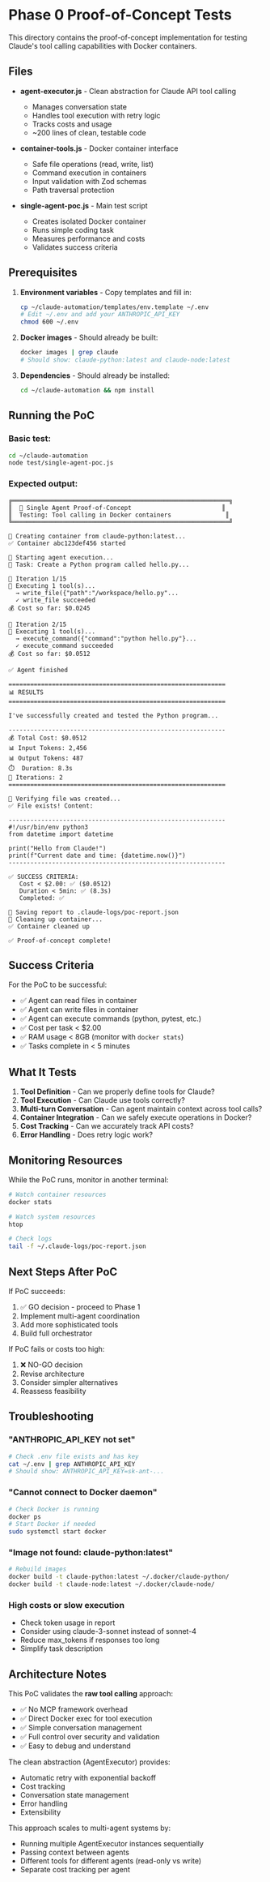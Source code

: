 # Phase 0 Proof-of-Concept Tests

This directory contains the proof-of-concept implementation for testing Claude's tool calling capabilities with Docker containers.

## Files

- **agent-executor.js** - Clean abstraction for Claude API tool calling
  - Manages conversation state
  - Handles tool execution with retry logic
  - Tracks costs and usage
  - ~200 lines of clean, testable code

- **container-tools.js** - Docker container interface
  - Safe file operations (read, write, list)
  - Command execution in containers
  - Input validation with Zod schemas
  - Path traversal protection

- **single-agent-poc.js** - Main test script
  - Creates isolated Docker container
  - Runs simple coding task
  - Measures performance and costs
  - Validates success criteria

## Prerequisites

1. **Environment variables** - Copy templates and fill in:
   ```bash
   cp ~/claude-automation/templates/env.template ~/.env
   # Edit ~/.env and add your ANTHROPIC_API_KEY
   chmod 600 ~/.env
   ```

2. **Docker images** - Should already be built:
   ```bash
   docker images | grep claude
   # Should show: claude-python:latest and claude-node:latest
   ```

3. **Dependencies** - Should already be installed:
   ```bash
   cd ~/claude-automation && npm install
   ```

## Running the PoC

### Basic test:
```bash
cd ~/claude-automation
node test/single-agent-poc.js
```

### Expected output:
```
╔════════════════════════════════════════════════════════════╗
║  🧪 Single Agent Proof-of-Concept                         ║
║  Testing: Tool calling in Docker containers               ║
╚════════════════════════════════════════════════════════════╝

🐳 Creating container from claude-python:latest...
✅ Container abc123def456 started

🤖 Starting agent execution...
📝 Task: Create a Python program called hello.py...

🔄 Iteration 1/15
🔧 Executing 1 tool(s)...
  → write_file({"path":"/workspace/hello.py"...
  ✓ write_file succeeded
💰 Cost so far: $0.0245

🔄 Iteration 2/15
🔧 Executing 1 tool(s)...
  → execute_command({"command":"python hello.py"}...
  ✓ execute_command succeeded
💰 Cost so far: $0.0512

✅ Agent finished

============================================================
📊 RESULTS
============================================================

I've successfully created and tested the Python program...

------------------------------------------------------------
💰 Total Cost: $0.0512
📊 Input Tokens: 2,456
📊 Output Tokens: 487
⏱️  Duration: 8.3s
🔄 Iterations: 2
============================================================

📁 Verifying file was created...
✅ File exists! Content:

------------------------------------------------------------
#!/usr/bin/env python3
from datetime import datetime

print("Hello from Claude!")
print(f"Current date and time: {datetime.now()}")
------------------------------------------------------------

✅ SUCCESS CRITERIA:
   Cost < $2.00: ✅ ($0.0512)
   Duration < 5min: ✅ (8.3s)
   Completed: ✅

💾 Saving report to .claude-logs/poc-report.json
🧹 Cleaning up container...
✅ Container cleaned up

✅ Proof-of-concept complete!
```

## Success Criteria

For the PoC to be successful:
- ✅ Agent can read files in container
- ✅ Agent can write files in container
- ✅ Agent can execute commands (python, pytest, etc.)
- ✅ Cost per task < $2.00
- ✅ RAM usage < 8GB (monitor with `docker stats`)
- ✅ Tasks complete in < 5 minutes

## What It Tests

1. **Tool Definition** - Can we properly define tools for Claude?
2. **Tool Execution** - Can Claude use tools correctly?
3. **Multi-turn Conversation** - Can agent maintain context across tool calls?
4. **Container Integration** - Can we safely execute operations in Docker?
5. **Cost Tracking** - Can we accurately track API costs?
6. **Error Handling** - Does retry logic work?

## Monitoring Resources

While the PoC runs, monitor in another terminal:

```bash
# Watch container resources
docker stats

# Watch system resources
htop

# Check logs
tail -f ~/.claude-logs/poc-report.json
```

## Next Steps After PoC

If PoC succeeds:
1. ✅ GO decision - proceed to Phase 1
2. Implement multi-agent coordination
3. Add more sophisticated tools
4. Build full orchestrator

If PoC fails or costs too high:
1. ❌ NO-GO decision
2. Revise architecture
3. Consider simpler alternatives
4. Reassess feasibility

## Troubleshooting

### "ANTHROPIC_API_KEY not set"
```bash
# Check .env file exists and has key
cat ~/.env | grep ANTHROPIC_API_KEY
# Should show: ANTHROPIC_API_KEY=sk-ant-...
```

### "Cannot connect to Docker daemon"
```bash
# Check Docker is running
docker ps
# Start Docker if needed
sudo systemctl start docker
```

### "Image not found: claude-python:latest"
```bash
# Rebuild images
docker build -t claude-python:latest ~/.docker/claude-python/
docker build -t claude-node:latest ~/.docker/claude-node/
```

### High costs or slow execution
- Check token usage in report
- Consider using claude-3-sonnet instead of sonnet-4
- Reduce max_tokens if responses too long
- Simplify task description

## Architecture Notes

This PoC validates the **raw tool calling** approach:
- ✅ No MCP framework overhead
- ✅ Direct Docker exec for tool execution
- ✅ Simple conversation management
- ✅ Full control over security and validation
- ✅ Easy to debug and understand

The clean abstraction (AgentExecutor) provides:
- Automatic retry with exponential backoff
- Cost tracking
- Conversation state management
- Error handling
- Extensibility

This approach scales to multi-agent systems by:
- Running multiple AgentExecutor instances sequentially
- Passing context between agents
- Different tools for different agents (read-only vs write)
- Separate cost tracking per agent

